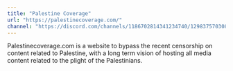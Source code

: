 ```yaml
---
title: "Palestine Coverage"
url: "https://palestinecoverage.com/"
channel: "https://discord.com/channels/1186702814341234740/1298375703082827856"
---
```


Palestinecoverage.com is a website to bypass the recent censorship on content related to Palestine, with a long term vision of hosting all media content related to the plight of the Palestinians.
